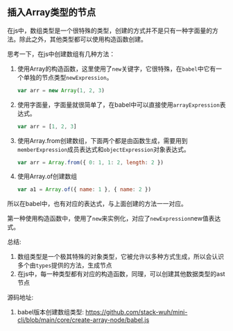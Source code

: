 ## 插入Array类型的节点

在js中，数组类型是一个很特殊的类型，创建的方式并不是只有一种字面量的方法。除此之外，其他类型都可以使用构造函数创建。

思考一下，在js中创建数组有几种方法：

1. 使用Array的构造函数，这里使用了`new`关键字，它很特殊，在`babel`中它有一个单独的节点类型`newExpression`。

   ```javascript
   var arr = new Array(1, 2, 3)
   ```

2. 使用字面量，字面量就很简单了，在babel中可以直接使用`arrayExpression`表达式。

   ```javascript
   var arr = [1, 2, 3]

3. 使用Array.from创建数组，下面两个都是由函数生成，需要用到`memberExpression`成员表达式和`objectExpression`对象表达式。

   ```javascript
   var arr = Array.from({ 0: 1, 1: 2, length: 2 })
   ```

4. 使用Array.of创建数组

   ```javascript
   var a1 = Array.of({ name: 1 }, { name: 2 })
   ```

所以在babel中，也有对应的表达式，与上面创建的方法一一对应。

第一种使用构造函数中，使用了`new`来实例化，对应了`newExpression`new值表达式。



总结:

1. 数组类型是一个极其特殊的对象类型，它被允许以多种方式生成，所以会认识多个由`types`提供的方法，生成节点
2. 在js中，每一种类型都有对应的构造函数，同理，可以创建其他数据类型的ast节点

源码地址:

1. babel版本创建数组类型: https://github.com/stack-wuh/mini-cli/blob/main/core/create-array-node/babel.js
